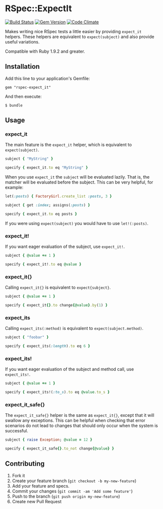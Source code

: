 # RSpec::ExpectIt

[![Build Status](https://travis-ci.org/thomasfedb/rspec-expect_it.png?branch=master)](https://travis-ci.org/thomasfedb/rspec-expect_it)
[![Gem Version](https://badge.fury.io/rb/rspec-expect_it.png)](http://badge.fury.io/rb/rspec-expect_it)
[![Code Climate](https://codeclimate.com/github/thomasfedb/rspec-expect_it.png)](https://codeclimate.com/github/thomasfedb/rspec-expect_it)

Makes writing nice RSpec tests a little easier by providing `expect_it` helpers.
These helpers are equivalent to `expect(subject)` and also provide useful variations.

Compatible with Ruby 1.9.2 and greater.

## Installation

Add this line to your application's Gemfile:

    gem "rspec-expect_it"

And then execute:

    $ bundle

## Usage

### expect_it
The main feature is the `expect_it` helper, which is equivalent to `expect(subject)`.

```ruby
subject { "MyString" }

specify { expect_it.to eq "MyString" }
```

When you use `expect_it` the `subject` will be evaluated lazily. That is, the matcher
will be evaluated before the subject. This can be very helpful, for example:

```ruby
let(:posts) { FactoryGirl.create_list :posts, 3 }

subject { get :index; assigns(:posts) }

specify { expect_it.to eq posts }
```

If you were using `expect(subject)` you would have to use `let!(:posts)`.

### expect_it!

If you want eager evaluation of the subject, use `expect_it!`.

```ruby
subject { @value += 1 }

specify { expect_it!.to eq @value }
```

### expect_it{}

Calling `expect_it{}` is equivalent to `expect{subject}`.

```ruby
subject { @value += 1 }

specify { expect_it{}.to change{@value}.by(1) }
```

### expect_its

Calling `expect_its(:method)` is equivalent to `expect(subject.method)`.

```ruby
subject { "foobar" }

specify { expect_its(:length).to eq 6 }
```

### expect_its!

If you want eager evaluation of the subject and method call, use `expect_its!`.

```ruby
subject { @value += 1 }

specify { expect_its!(:to_s).to eq @value.to_s }
```

### expect_it_safe{}

The `expect_it_safe{}` helper is the same as `expect_it{}`, except that it will
swallow any exceptions. This can be helpful when checking that error scenarios
do not lead to changes that should only occur when the system is successful.

```ruby
subject { raise Exception; @value = 12 }

specify { expect_it_safe{}.to_not change{@value} }
```

## Contributing

1. Fork it
2. Create your feature branch (`git checkout -b my-new-feature`)
3. Add your feature and specs.
4. Commit your changes (`git commit -am 'Add some feature'`)
5. Push to the branch (`git push origin my-new-feature`)
6. Create new Pull Request